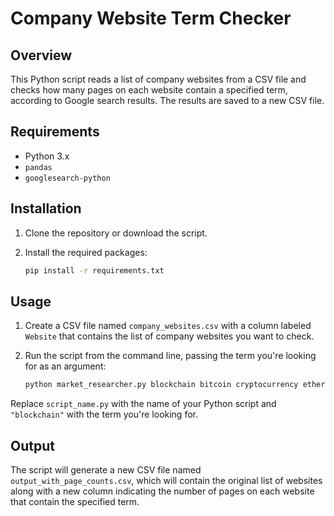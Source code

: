 # Company Website Term Checker

## Overview

This Python script reads a list of company websites from a CSV file and checks how many pages on each website contain a specified term, according to Google search results. The results are saved to a new CSV file.

## Requirements

- Python 3.x
- `pandas`
- `googlesearch-python`

## Installation

1. Clone the repository or download the script.
2. Install the required packages:

    ```bash
    pip install -r requirements.txt
    ```

## Usage

1. Create a CSV file named `company_websites.csv` with a column labeled `Website` that contains the list of company websites you want to check.

2. Run the script from the command line, passing the term you're looking for as an argument:

    ```bash
    python market_researcher.py blockchain bitcoin cryptocurrency ethereum altcoin
    ```

Replace `script_name.py` with the name of your Python script and `"blockchain"` with the term you're looking for.

## Output

The script will generate a new CSV file named `output_with_page_counts.csv`, which will contain the original list of websites along with a new column indicating the number of pages on each website that contain the specified term.
